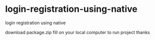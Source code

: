 # login-registration-using-native
login registration using native

download package.zip fill on your local computer to run project 
thanks
